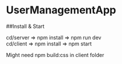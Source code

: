 # UserManagementApp

##Install & Start

cd/server => npm install => npm run dev <br /> 
cd/client => npm install => npm start

Might need npm build:css in client folder
